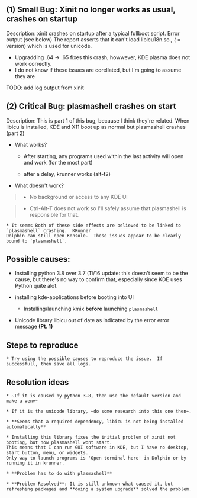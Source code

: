 ## (1) Small Bug: Xinit no longer works as usual, crashes on startup

Description: xinit crashes on startup after a typical fullboot script.  Error output (see below)
	The report asserts that it can't load libicu18n.so.*, (* = version) which is used for unicode.

* Upgradding .64 -> .65 fixes this crash, howwever, KDE plasma does not work correctly.
* I do not know if these issues are corellated, but I'm going to assume they are

TODO: add log output from xinit

 

## (2) Critical Bug: plasmashell crashes on start

Description: This is part 1 of this bug, because I think they're related.  When libicu is installed, KDE and
	X11 boot up as normal but plasmashell crashes (part 2)

* What works?

    * After starting, any programs used within the last activity will open and work (for the most part)

    * after a delay, krunner works (alt-f2)

* What doesn't work?

>    * No background or access to any KDE UI
        
>    * Ctrl-Alt-T does not work so I'll safely assume that plasmashell is responsible for that.

	* It seems Both of these side effects are believed to be linked to `plasmashell` crashing.  KRunner
	Dolphin can still open Konsole.  These issues appear to be clearly bound to `plasmashell`.

## Possible causes:

* Installing python 3.8 over 3.7 (11/16 update: this doesn't seem to be the cause, but there's
no way to confirm that, especially since KDE uses Python quite alot.

* installing kde-applications before booting into UI

	* Installing/launching kmix **before** launching `plasmashell`

* Unicode library libicu out of date as indicated by the error error message **(Pt. 1)**

## Steps to reproduce

    * Try using the possible causes to reproduce the issue.  If successfull, then save all logs.

## Resolution ideas

    * ~If it is caused by python 3.8, then use the default version and make a venv~

    * If it is the unicode library, ~do some research into this one then~.  

	* **Seems that a required dependency, libicu is not being installed automatically**

	* Installing this library fixes the initial problem of xinit not booting, but now plasmashell wont start.
	This means that I can run GUI software in KDE, but I have no desktop, start button, menu, or widgets.
	Only way to launch programs is 'Open terminal here' in Dolphin or by running it in krunner.

	* **Problem has to do with plasmashell**

	* **Problem Resolved**: It is still unknown what caused it, but refreshing packages and **doing a system upgrade** solved the problem.


